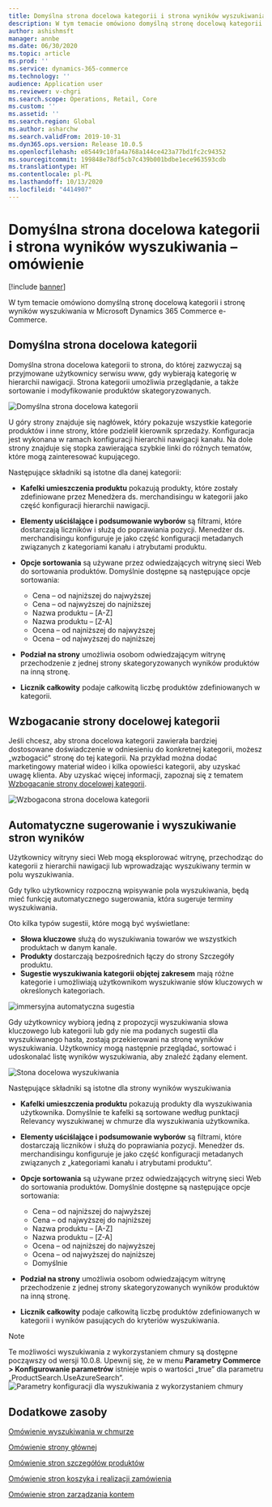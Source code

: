```yaml
---
title: Domyślna strona docelowa kategorii i strona wyników wyszukiwania – omówienie
description: W tym temacie omówiono domyślną stronę docelową kategorii i stronę wyników wyszukiwania w Dynamics 365 Commerce.
author: ashishmsft
manager: annbe
ms.date: 06/30/2020
ms.topic: article
ms.prod: ''
ms.service: dynamics-365-commerce
ms.technology: ''
audience: Application user
ms.reviewer: v-chgri
ms.search.scope: Operations, Retail, Core
ms.custom: ''
ms.assetid: ''
ms.search.region: Global
ms.author: asharchw
ms.search.validFrom: 2019-10-31
ms.dyn365.ops.version: Release 10.0.5
ms.openlocfilehash: e85449c10fa4a768a144ce423a77bd1fc2c94352
ms.sourcegitcommit: 199848e78df5cb7c439b001bdbe1ece963593cdb
ms.translationtype: HT
ms.contentlocale: pl-PL
ms.lasthandoff: 10/13/2020
ms.locfileid: "4414907"
---
```

# <a name="default-category-landing-page-and-search-results-page-overview"></a>Domyślna strona docelowa kategorii i strona wyników wyszukiwania – omówienie

[!include [banner](includes/banner.md)]

W tym temacie omówiono domyślną stronę docelową kategorii i stronę wyników wyszukiwania w Microsoft Dynamics 365 Commerce e-Commerce.

## <a name="default-category-landing-page"></a>Domyślna strona docelowa kategorii

Domyślna strona docelowa kategorii to strona, do której zazwyczaj są przyjmowane użytkownicy serwisu www, gdy wybierają kategorię w hierarchii nawigacji. Strona kategorii umożliwia przeglądanie, a także sortowanie i modyfikowanie produktów skategoryzowanych.

![Domyślna strona docelowa kategorii](./media/SimpleCategoryLandingDressCategory.png)

U góry strony znajduje się nagłówek, który pokazuje wszystkie kategorie produktów i inne strony, które podzielił kierownik sprzedaży. Konfiguracja jest wykonana w ramach konfiguracji hierarchii nawigacji kanału. Na dole strony znajduje się stopka zawierająca szybkie linki do różnych tematów, które mogą zainteresować kupującego.

Następujące składniki są istotne dla danej kategorii:

- **Kafelki umieszczenia produktu** pokazują produkty, które zostały zdefiniowane przez Menedżera ds. merchandisingu w kategorii jako część konfiguracji hierarchii nawigacji.
- **Elementy uściślające i podsumowanie wyborów** są filtrami, które dostarczają liczników i służą do poprawiania pozycji. Menedżer ds. merchandisingu konfiguruje je jako część konfiguracji metadanych związanych z kategoriami kanału i atrybutami produktu.
- **Opcje sortowania** są używane przez odwiedzających witrynę sieci Web do sortowania produktów. Domyślnie dostępne są następujące opcje sortowania:

    - Cena – od najniższej do najwyższej
    - Cena – od najwyższej do najniższej
    - Nazwa produktu – \[A-Z\]
    - Nazwa produktu – \[Z-A\]
    - Ocena – od najniższej do najwyższej
    - Ocena – od najwyższej do najniższej

- **Podział na strony** umożliwia osobom odwiedzającym witrynę przechodzenie z jednej strony skategoryzowanych wyników produktów na inną stronę.
- **Licznik całkowity** podaje całkowitą liczbę produktów zdefiniowanych w kategorii.

## <a name="enrich-a-category-landing-page"></a>Wzbogacanie strony docelowej kategorii

Jeśli chcesz, aby strona docelowa kategorii zawierała bardziej dostosowane doświadczenie w odniesieniu do konkretnej kategorii, możesz „wzbogacić” stronę do tej kategorii. Na przykład można dodać marketingowy materiał wideo i kilka opowieści kategorii, aby uzyskać uwagę klienta. Aby uzyskać więcej informacji, zapoznaj się z tematem [Wzbogacanie strony docelowej kategorii](enrich-category-page.md).

![Wzbogacona strona docelowa kategorii](./media/CategoryLandingPages.png)

## <a name="auto-suggest-and-search-results-pages"></a>Automatyczne sugerowanie i wyszukiwanie stron wyników

Użytkownicy witryny sieci Web mogą eksplorować witrynę, przechodząc do kategorii z hierarchii nawigacji lub wprowadzając wyszukiwany termin w polu wyszukiwania.

Gdy tylko użytkownicy rozpoczną wpisywanie pola wyszukiwania, będą mieć funkcję automatycznego sugerowania, która sugeruje terminy wyszukiwania.

Oto kilka typów sugestii, które mogą być wyświetlane:

- **Słowa kluczowe** służą do wyszukiwania towarów we wszystkich produktach w danym kanale.
- **Produkty** dostarczają bezpośrednich łączy do strony Szczegóły produktu.
- **Sugestie wyszukiwania kategorii objętej zakresem** mają różne kategorie i umożliwiają użytkownikom wyszukiwanie słów kluczowych w określonych kategoriach.

![immersyjna automatyczna sugestia](./media/ImmersiveAutoSuggestUX.png)

Gdy użytkownicy wybiorą jedną z propozycji wyszukiwania słowa kluczowego lub kategorii lub gdy nie ma podanych sugestii dla wyszukiwanego hasła, zostają przekierowani na stronę wyników wyszukiwania. Użytkownicy mogą następnie przeglądać, sortować i udoskonalać listę wyników wyszukiwania, aby znaleźć żądany element.

![Stona docelowa wyszukiwania](./media/SearchLanding.png)

Następujące składniki są istotne dla strony wyników wyszukiwania

- **Kafelki umieszczenia produktu** pokazują produkty dla wyszukiwania użytkownika. Domyślnie te kafelki są sortowane według punktacji Relevancy wyszukiwanej w chmurze dla wyszukiwania użytkownika.
- **Elementy uściślające i podsumowanie wyborów** są filtrami, które dostarczają liczników i służą do poprawiania pozycji. Menedżer ds. merchandisingu konfiguruje je jako część konfiguracji metadanych związanych z „kategoriami kanału i atrybutami produktu”.
- **Opcje sortowania** są używane przez odwiedzających witrynę sieci Web do sortowania produktów. Domyślnie dostępne są następujące opcje sortowania:

    - Cena – od najniższej do najwyższej
    - Cena – od najwyższej do najniższej
    - Nazwa produktu – \[A-Z\]
    - Nazwa produktu – \[Z-A\]
    - Ocena – od najniższej do najwyższej
    - Ocena – od najwyższej do najniższej
    - Domyślnie

- **Podział na strony** umożliwia osobom odwiedzającym witrynę przechodzenie z jednej strony skategoryzowanych wyników produktów na inną stronę.
- **Licznik całkowity** podaje całkowitą liczbę produktów zdefiniowanych w kategorii i wyników pasujących do kryteriów wyszukiwania.

>[!NOTE]
>Te możliwości wyszukiwania z wykorzystaniem chmury są dostępne począwszy od wersji 10.0.8. Upewnij się, że w menu **Parametry Commerce > Konfigurowanie parametrów** istnieje wpis o wartości „true” dla parametru „ProductSearch.UseAzureSearch”. 
![Parametry konfiguracji dla wyszukiwania z wykorzystaniem chmury](./media/CloudPoweredSearchConfigurationParameters.png)

## <a name="additional-resources"></a>Dodatkowe zasoby

[Omówienie wyszukiwania w chmurze](cloud-powered-search-overview.md)

[Omówienie strony głównej](quick-tour-home-page.md)

[Omówienie stron szczegółów produktów](quick-tour-pdp.md)

[Omówienie stron koszyka i realizacji zamówienia](quick-tour-cart-checkout.md)

[Omówienie stron zarządzania kontem](quick-tour-account-management.md)

